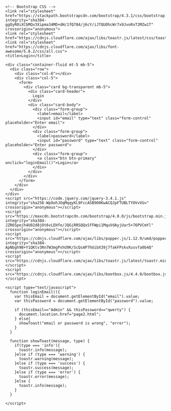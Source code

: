 <html lang="en">
  <head>
    <!-- Required meta tags -->
    <meta charset="utf-8">
    <meta name="viewport" content="width=device-width, initial-scale=1, shrink-to-fit=no">

    <!-- Bootstrap CSS -->
    <link rel="stylesheet" href="https://stackpath.bootstrapcdn.com/bootstrap/4.3.1/css/bootstrap.min.css" integrity="sha384-ggOyR0iXCbMQv3Xipma34MD+dH/1fQ784/j6cY/iJTQUOhcWr7x9JvoRxT2MZw1T" crossorigin="anonymous">
    <link rel="stylesheet" href="https://cdnjs.cloudflare.com/ajax/libs/toastr.js/latest/css/toastr.css">
    <link rel="stylesheet" href="https://cdnjs.cloudflare.com/ajax/libs/font-awesome/5.8.2/css/all.css">
    <title>Login</title>
  </head>
<style>
body {
  background-image: url('background1.jpg');
  background-repeat: no-repeat;
  background-attachment: fixed;  
  background-size: cover;
}
</style>
  <body>

    <div class="container-fluid mt-5 mb-5">
      <div class="row">
        <div class="col-6"></div>
        <div class="col-5">
          <form>
            <div class="card bg-transparent mb-5">
              <div class="card-header">
                Login
              </div>
              <div class="card-body">
                <div class="form-group">
                  <label>email</label>  
                  <input id="email" type="text" class="form-control" placeholder="Enter email">
                </div>
                <div class="form-group">
                  <label>password</label>  
                  <input id="password" type="text" class="form-control" placeholder="Enter password">
                </div>
                <div class="form-group">
                  <a class="btn btn-primary" onclick="loginEmail()">Login</a>
                </div>
              </div>              
            </div>  
          </form>
        </div>
      </div>
    </div>
    <script src="https://code.jquery.com/jquery-3.4.1.js" integrity="sha256-WpOohJOqMqqyKL9FccASB9O0KwACQJpFTUBLTYOVvVU=" crossorigin="anonymous"></script>
    <script src="https://maxcdn.bootstrapcdn.com/bootstrap/4.0.0/js/bootstrap.min.js" integrity="sha384-JZR6Spejh4U02d8jOt6vLEHfe/JQGiRRSQQxSfFWpi1MquVdAyjUar5+76PVCmYl" crossorigin="anonymous"></script>
    <script src="https://cdnjs.cloudflare.com/ajax/libs/popper.js/1.12.9/umd/popper.min.js" integrity="sha384-ApNbgh9B+Y1QKtv3Rn7W3mgPxhU9K/ScQsAP7hUibX39j7fakFPskvXusvfa0b4Q" crossorigin="anonymous"></script>
    <script src="https://cdnjs.cloudflare.com/ajax/libs/toastr.js/latest/toastr.min.js"></script>
    <script src="https://cdnjs.cloudflare.com/ajax/libs/bootbox.js/4.4.0/bootbox.js"></script>

    <script type="text/javascript">  
      function loginEmail(){
        var thisEmail = document.getElementById("email").value;
        var thisPassword = document.getElementById("password").value;

        if (thisEmail=="Admin" && thisPassword=="qwerty") {
          document.location.href="page2.html";
        } else{
          showToast("email or password is wrong", "error");
        }
      }

      function showToast(message, type) {
        if(type === 'info'){
          toastr.info(message);
        }else if (type === 'warning') {
          toastr.warning(message);
        }else if (type === 'success') {
          toastr.success(message);
        }else if (type === 'error') {
          toastr.error(message);
        }else {
          toastr.info(message);
        }
      }

    </script>
  </body>
</html>

